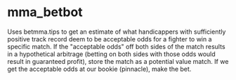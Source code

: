 # mma_betbot

Uses betmma.tips to get an estimate of what handicappers with sufficiently positive track record deem to be acceptable odds for a fighter to win a specific match. If the "acceptable odds" off both sides of the match results in a hypothetical arbitrage (betting on both sides with those odds would result in guaranteed profit), store the match as a potential value match. If we get the acceptable odds at our bookie (pinnacle), make the bet.

